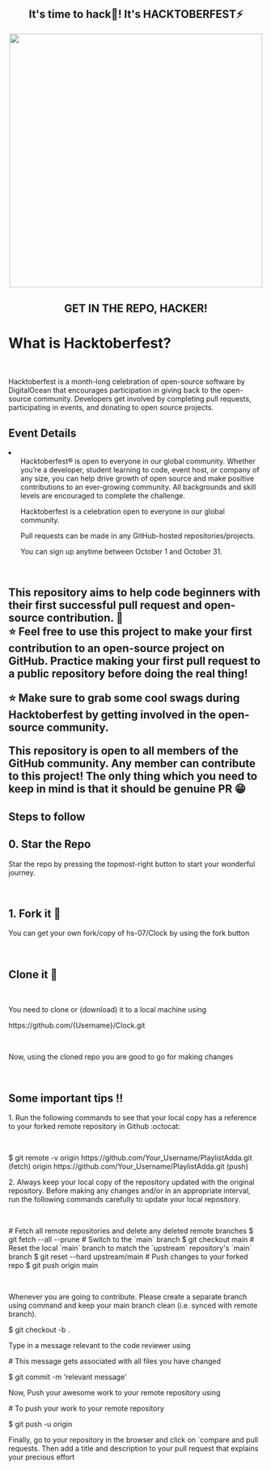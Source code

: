 <h2 align="center">It's time to hack🤯! It's HACKTOBERFEST⚡</h2>
<div align="center"><img width="500px" src="https://user-images.githubusercontent.com/78131705/193197323-866ff41e-cc8e-48e7-9ace-d8a8823ebe95.svg" /></div>
<h2 align="center">GET IN THE REPO, HACKER!</h2>

<h1> What is Hacktoberfest?</h1><br>
<p>Hacktoberfest is a month-long celebration of open-source software by DigitalOcean that encourages participation in giving back to the open-source community. Developers get involved by completing pull requests, participating in events, and donating to open source projects.</p>
<h2>Event Details</h2>
<li>
<ol>Hacktoberfest® is open to everyone in our global community. Whether you’re a developer, student learning to code, event host, or company of any size, you can help drive growth of open source and make positive contributions to an ever-growing community. All backgrounds and skill levels are encouraged to complete the challenge.</ol>
<ol>Hacktoberfest is a celebration open to everyone in our global community.</ol>
<ol>Pull requests can be made in any GitHub-hosted repositories/projects.</ol>
<ol>You can sign up anytime between October 1 and October 31.</ol>
</li>
<br>
<h2>This repository aims to help code beginners with their first successful pull request and open-source contribution. 🥳<br>
⭐ Feel free to use this project to make your first contribution to an open-source project on GitHub. Practice making your first pull request to a public repository before doing the real thing!<br>

⭐ Make sure to grab some cool swags during Hacktoberfest by getting involved in the open-source community.<br>

This repository is open to all members of the GitHub community. Any member can contribute to this project! The only thing which you need to keep in mind is that it should be genuine PR 😁</h2>

<h2>Steps to follow</h2>

<h2>0. Star the Repo</h2>
<p>Star the repo by pressing the topmost-right button to start your wonderful journey.</p>
<br>
<h2>1. Fork it 🍴</h2>
<p>You can get your own fork/copy of  hs-07/Clock by using the fork button </p>
<br>
<h2>Clone it 👥 </h2><br>
<p>You need to clone or (download) it to a local machine using</p>
<p>https://github.com/{Username}/Clock.git</p>
<br>
<p> Now, using the cloned repo you are good to go for making changes</p>
<br>
<h2> Some important tips ‼️ </h2>
<p> 1. Run the following commands to see that your local copy has a reference to your forked remote repository in Github :octocat: </p><br>
<p> $ git remote -v
origin  https://github.com/Your_Username/PlaylistAdda.git (fetch)
origin  https://github.com/Your_Username/PlaylistAdda.git (push) </p>
<p> 2. Always keep your local copy of the repository updated with the original repository. Before making any changes and/or in an appropriate interval, run the following commands carefully to update your local repository.</p><br>
<p> # Fetch all remote repositories and delete any deleted remote branches
$ git fetch --all --prune
# Switch to the `main` branch
$ git checkout main
# Reset the local `main` branch to match the `upstream` repository's `main` branch
$ git reset --hard upstream/main
# Push changes to your forked repo
$ git push origin main </p><br>
<p> Whenever you are going to contribute. Please create a separate branch using command and keep your main branch clean (i.e. synced with remote branch).</p>
<p>$ git checkout -b <BranchName>. </p>
<p> Type in a message relevant to the code reviewer using</p>
<p># This message gets associated with all files you have changed</p>
<p>$ git commit -m 'relevant message'</p>
<p> Now, Push your awesome work to your remote repository using</p>
<p># To push your work to your remote repository</p>
<p>$ git push -u origin <BranchName></p>
<p>Finally, go to your repository in the browser and click on `compare and pull requests. Then add a title and description to your pull request that explains your precious effort</p>


